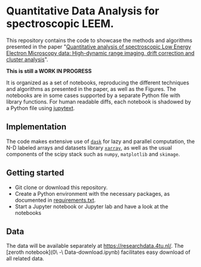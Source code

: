 # Quantitative Data Analysis for spectroscopic LEEM.

This repository contains the code to showcase the methods and algorithms presented in the paper 
"[Quantitative analysis of spectroscopic Low Energy Electron Microscopy data: High-dynamic range imaging, drift correction and cluster analysis](https://arxiv.org/abs/1907.13510)".

**This is still a WORK IN PROGRESS**

It is organized as a set of notebooks, reproducing the different techniques and algorithms as presented in the paper, as well as the Figures. The notebooks are in some cases supported by a separate Python file with library functions.
For human readable diffs, each notebook is shadowed by a Python file using [jupytext](https://github.com/mwouts/jupytext).

## Implementation
The code makes extensive use of [`dask`](https://dask.org/) for lazy and parallel computation, the N-D labeled arrays and datasets library [`xarray`](http://xarray.pydata.org/), as well as the usual components of the scipy stack such as `numpy`, `matplotlib` and `skimage`.

## Getting started
* Git clone or download this repository.
* Create a Python environment with the necessary packages, as documented in [requirements.txt](requirements.txt).
* Start a Jupyter notebook or Jupyter lab and have a look at the notebooks

## Data
The data will be available separately at https://researchdata.4tu.nl/. The [zeroth notebook](0\ -\ Data-download.ipynb) facilitates easy download of all related data.